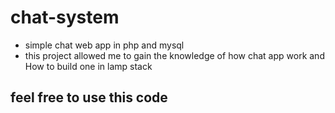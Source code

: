 # chat-system
* simple chat web app in php and mysql
* this project allowed me to gain the knowledge of how chat app work and
How to build one in lamp stack
## feel free to use this code
